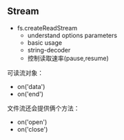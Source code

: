 ## Stream

* fs.createReadStream
  * understand options parameters
  * basic usage
  * string-decoder
  * 控制读取速率(pause,resume)

可读流对象：

* on('data')
* on('end')

文件流还会提供俩个方法：

* on('open')
* on('close')